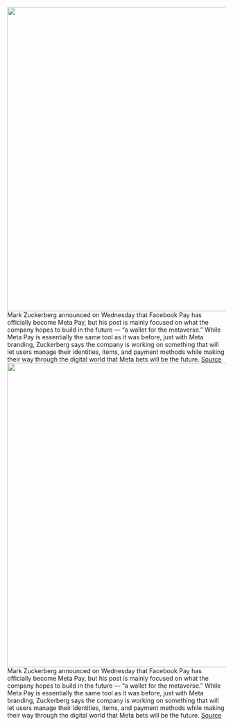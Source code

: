 <img src='https://cdn.vox-cdn.com/thumbor/9u3EZVd7e_YE73qlLYiRMxXdKTY=/0x0:2040x1360/1200x800/filters:focal(857x517:1183x843)/cdn.vox-cdn.com/uploads/chorus_image/image/71005342/acastro_211101_1777_meta_0003.0.jpg' width='700px' /><br/>
Mark Zuckerberg announced on Wednesday that Facebook Pay has officially become Meta Pay, but his post is mainly focused on what the company hopes to build in the future — “a wallet for the metaverse.” While Meta Pay is essentially the same tool as it was before, just with Meta branding, Zuckerberg says the company is working on something that will let users manage their identities, items, and payment methods while making their way through the digital world that Meta bets will be the future.
<a href='https://www.theverge.com/2022/6/22/23179058/mark-zuckerberg-meta-pay-wallet-metaverse-details'> Source <a/><img src='https://cdn.vox-cdn.com/thumbor/9u3EZVd7e_YE73qlLYiRMxXdKTY=/0x0:2040x1360/1200x800/filters:focal(857x517:1183x843)/cdn.vox-cdn.com/uploads/chorus_image/image/71005342/acastro_211101_1777_meta_0003.0.jpg' width='700px' /><br/>
Mark Zuckerberg announced on Wednesday that Facebook Pay has officially become Meta Pay, but his post is mainly focused on what the company hopes to build in the future — “a wallet for the metaverse.” While Meta Pay is essentially the same tool as it was before, just with Meta branding, Zuckerberg says the company is working on something that will let users manage their identities, items, and payment methods while making their way through the digital world that Meta bets will be the future.
<a href='https://www.theverge.com/2022/6/22/23179058/mark-zuckerberg-meta-pay-wallet-metaverse-details'> Source <a/>